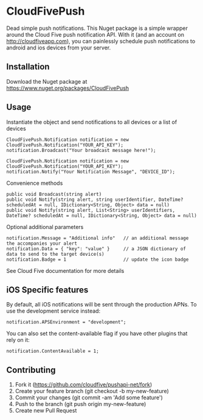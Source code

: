 ﻿# CloudFivePush

Dead simple push notifications. This Nuget package is a simple wrapper around the Cloud Five push notification API. 
With it (and an account on http://cloudfiveapp.com), you can painlessly schedule push notifications to android and ios devices 
from your server.

## Installation

Download the Nuget package at https://www.nuget.org/packages/CloudFivePush

## Usage

Instantiate the object and send notifications to all devices or a list of devices

	CloudFivePush.Notification notification = new CloudFivePush.Notification("YOUR_API_KEY");
	notification.Broadcast("Your broadcast message here!");

	CloudFivePush.Notification notification = new CloudFivePush.Notification("YOUR_API_KEY");
	notification.Notify("Your Notification Message", "DEVICE_ID");

Convenience methods

	public void Broadcast(string alert)
	public void Notify(string alert, string userIdentifier, DateTime? scheduledAt = null, IDictionary<String, Object> data = null)
	public void Notify(string alert, List<String> userIdentifiers, DateTime? scheduledAt = null, IDictionary<String, Object> data = null)

Optional additional parameters

	notification.Message = "Additional info"   // an additional message the accompanies your alert
	notification.Data = { "key": "value" }     // a JSON dictionary of data to send to the target device(s)
	notification.Badge = 1                     // update the icon badge

See Cloud Five documentation for more details

## iOS Specific features

By default, all iOS notifications will be sent through the production APNs. To use the development service instead:

	notification.APSEnvironment = "development";

You can also set the content-available flag if you have other plugins that rely on it:

	notification.ContentAvailable = 1;

## Contributing

1. Fork it (https://github.com/cloudfive/pushapi-net/fork)
2. Create your feature branch (git checkout -b my-new-feature)
3. Commit your changes (git commit -am 'Add some feature')
4. Push to the branch (git push origin my-new-feature)
5. Create new Pull Request